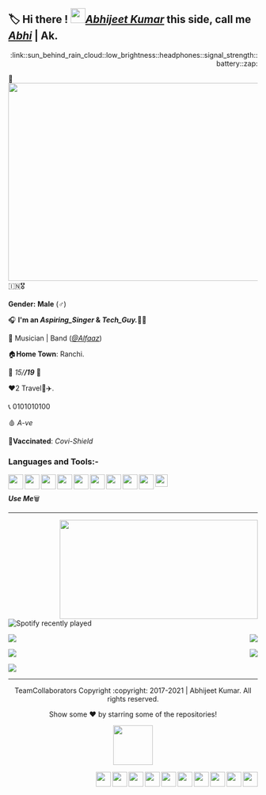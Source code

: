 ## :label: Hi there ! <img src="https://raw.githubusercontent.com/MartinHeinz/MartinHeinz/master/wave.gif" width="30px">[_Abhijeet Kumar_](https://github.com/its-AbhijeetKumar/its-AbhijeetKumar/files/7156469/Resume_Olivee1.pdf) this side, call me [_Abhi_](https://github.com/its-AbhijeetKumar/its-AbhijeetKumar/files/7156469/Resume_Olivee1.pdf) | Ak.

<p align ="right" >:link::sun_behind_rain_cloud::low_brightness::headphones::signal_strength::battery::zap:</p>

:pushpin:
<img align="right" width="550" height="400" src="https://user-images.githubusercontent.com/79626965/133881400-12f08693-4ccc-4fa2-a433-30035ea4cce9.gif">

:india::medal_military:

**Gender:** **Male** (:male_sign:)

:headphones: **I'm an _Aspiring_Singer_ & _Tech_Guy._**:man_technologist:

:briefcase: Musician | Band ([_@Alfaaz_]())

:house:**Home Town**: Ranchi.

:confetti_ball: *15/__/19__* 🎉

:heart:2 Travel:tokyo_tower::airplane:.

:telephone_receiver: 0101010100

:drop_of_blood: *A-ve*

:syringe:**Vaccinated**: *Covi-Shield*     

### Languages and Tools:-

<img align="left" width="30" height="30" src="https://user-images.githubusercontent.com/79626965/133884785-a6609762-c0bd-4ae1-92de-f6847332b880.png"/>
<img align="left" width="30" height="30" src="https://user-images.githubusercontent.com/79626965/133884791-ff26a12b-7d75-4f74-9ce4-f469c37917a3.png"/>
<img align="left" width="30" height="30" src="https://user-images.githubusercontent.com/79626965/133884876-b7704f5f-4d3e-45fc-b6b7-859c5f078eb4.png"/>
<img align="left" width="30" height="30" src="https://user-images.githubusercontent.com/79626965/133884798-7d0a1b59-72de-4ae1-b966-7a702abd97ae.png"/>
<img align="left" width="30" height="30" src="https://user-images.githubusercontent.com/79626965/133884810-3b8c3692-7451-41cd-a296-6c1f1b400e4e.png"/>
<img align="left" width="30" height="30" src="https://user-images.githubusercontent.com/79626965/133884820-7093e69c-1949-4cf6-8140-83816a82a141.png"/>
<img align="left" width="30" height="30" src="https://user-images.githubusercontent.com/79626965/133884841-9bfc1c88-918a-49ef-9eca-a8806ccf914e.png"/>
<img align="left" width="30" height="30" src="https://user-images.githubusercontent.com/79626965/133884856-f32b9674-3db5-437c-b60e-254ad6c283a3.png"/>
<img align="left" width="30" height="30" src="https://user-images.githubusercontent.com/79626965/143676181-3b71eb63-c204-4317-b17e-9a1993233ee3.png"/>
<img align="center" width="25" height="25" src="https://user-images.githubusercontent.com/79626965/143676495-842fd7c4-c399-41c1-9c99-95526a7482c7.png"/>


**_Use Me_**:wastebasket:

<hr>

<img align="right" width="400" height="200" src="https://user-images.githubusercontent.com/79626965/143808904-2833702c-a93a-4bff-8ba8-95091d9759e8.gif">

![Spotify recently played](https://spotify-recently-played-readme.vercel.app/api?user=jeffreyca16&count=3)


<a href="https://github.com/its-AbhijeetKumar/github-readme-stats">
  <img align="center" src="https://github-readme-stats.vercel.app/api/pin/?username=its-AbhijeetKumar&repo=Flutter-and-Dart-Warm-up." />
</a>

<a href="https://github.com/its-AbhijeetKumar/github-readme-stats">
  <img align="right" src="https://github-readme-stats.vercel.app/api/pin/?username=its-AbhijeetKumar&repo=To-Do-App" />
</a>

<p></p>

<a href="https://github.com/its-AbhijeetKumar/github-readme-stats">
  <img align="center" src="https://github-readme-stats.vercel.app/api/pin/?username=its-AbhijeetKumar&repo=Github-Profile-Finder" />
</a>

<a href="https://github.com/its-AbhijeetKumar/github-readme-stats">
  <img align="right" src="https://github-readme-stats.vercel.app/api/pin/?username=its-AbhijeetKumar&repo=Portfolio-UI-UX" />
</a>

<p></p>

<a href="https://github.com/its-AbhijeetKumar/github-readme-stats">
  <img align="center" src="https://github-readme-stats.vercel.app/api/pin/?username=its-AbhijeetKumar&repo=Research-Paper-Report-2021" />
</a>

<hr>

<p align="center">
  TeamCollaborators Copyright :copyright: 2017-2021 | Abhijeet Kumar. All rights reserved.
</p> 

<p align="center">
  Show some ❤️ by starring some of the repositories!
<p align="center">
  <img width="80" height="80" src="https://user-images.githubusercontent.com/79626965/133842711-f3f67127-1fcf-491e-a6fe-1376a562ad2c.png"/>
</p>

[<img align="right" width="30" height="30" src="https://user-images.githubusercontent.com/79626965/133871887-f15f728a-7143-4762-93dc-3e87dea27bf5.png">](https://www.youtube.com/)
[<img align="right" width="30" height="30" src="https://user-images.githubusercontent.com/79626965/133849117-181bf0d9-90d6-4413-b802-5cbd1f13edd9.png"/>](https://github.com/its-AbhijeetKumar/its-AbhijeetKumar/files/7188283/What.s.App.Number.docx)
[<img align="right" width="30" height="30" src="https://user-images.githubusercontent.com/79626965/133850121-067939f8-c4b8-4fd9-ae64-2aa7e1a81383.png">](https://twitter.com/l_its_abhi____l)
[<img align="right" width="30" height="30" src="https://user-images.githubusercontent.com/79626965/133839644-ba1b91ad-f37d-4e3f-8a6e-329ed1bb5bd8.png">](https://web.telegram.org/)
[<img align="right" width="30" height="30" src="https://user-images.githubusercontent.com/79626965/133839566-e4454150-70e1-40e8-ac9e-1b78caad9c96.png">](https://www.instagram.com/l_its_a.k_l/)
[<img align="right" width="30" height="30" src="https://user-images.githubusercontent.com/79626965/133841524-7cfd088f-39e1-4607-a4e6-353b862f5128.png">](https://www.linkedin.com/in/iam-abhijeet-kr/)
[<img align="right" width="30" height="30" src="https://user-images.githubusercontent.com/79626965/133837395-d9041459-4943-4e4b-b553-72f654d5c520.png">](https://www.facebook.com/profile.php?id=100006800536886)
[<img align="right" width="30" height="30" src="https://user-images.githubusercontent.com/79626965/133845883-df30a8d8-6752-436e-86d6-643e8416ecb6.png">](https://github.com/its-AbhijeetKumar/its-AbhijeetKumar/files/7235996/Email.docx)
[<img align="right" width="30" height="30" src="https://user-images.githubusercontent.com/79626965/133846326-d863fc46-ea95-4bcb-9c3b-db146edfedd8.png">](https://github.com/its-AbhijeetKumar/its-AbhijeetKumar/files/7235996/Email.docx)
[<img align="right" width="30" height="30" src="https://user-images.githubusercontent.com/79626965/133881932-8bb52b6f-202e-4637-a5dd-cbdd85a417ea.png">](https://discord.com/)
